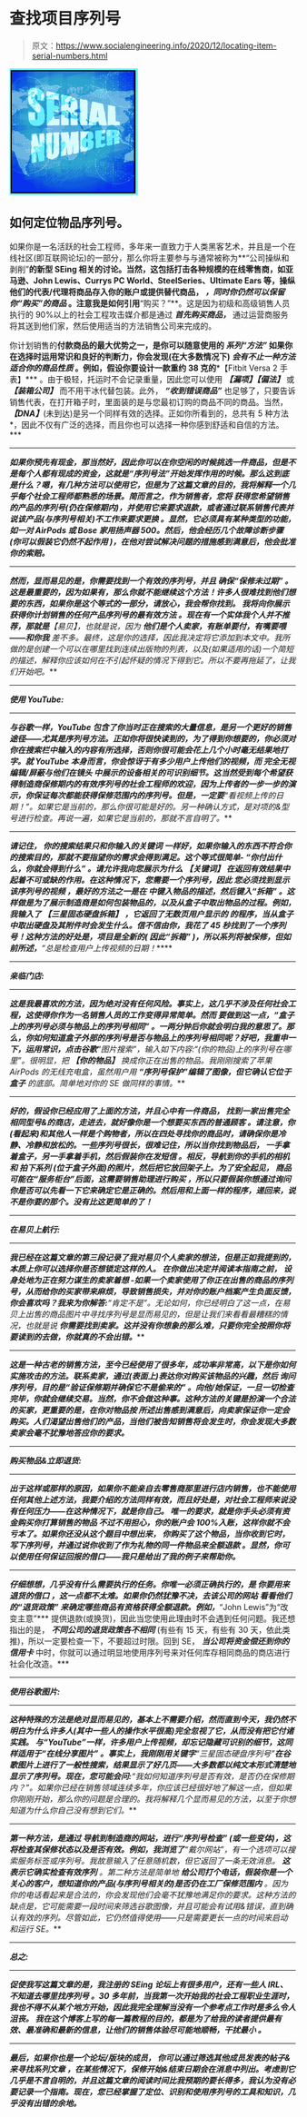 # 查找项目序列号

> 原文：<https://www.socialengineering.info/2020/12/locating-item-serial-numbers.html>

[![](img/e9a49c29077a3e98aa483c38dae64467.png)](https://1.bp.blogspot.com/-XPgmqX33-Do/X8soTt3vchI/AAAAAAAALKQ/bkgpG285VqUk-bxXFlCiF7ZqPjNKiCL4ACLcBGAsYHQ/s226/Locating%2BItem%2BSerial%2BNumbers.%2Bwww.socialengineers.net.png)



## **如何定位物品序列号。**

如果你是一名活跃的社会工程师，多年来一直致力于人类黑客艺术，并且是一个在线社区(即互联网论坛)的一部分，那么你将主要参与与通常被称为**“公司操纵和剥削”**的新型 SEing 相关的讨论。当然，这包括打击各种规模的在线零售商，如亚马逊、John Lewis、Currys PC World、SteelSeries、Ultimate Ears 等，操纵他们的代表/代理将商品存入你的账户或提供替代商品， ***，同时你仍然可以保留你“购买”的商品*** 。注意我是如何引用**“购买？”**。这是因为初级和高级销售人员执行的 90%以上的社会工程攻击媒介都是通过 ***首先购买商品，*** 通过运营商服务将其送到他们家，然后使用适当的方法销售公司来完成的。

 

你计划销售的**付款商品的最大优势之一，是你可以随意使用的 ***系列“方法”*** 如果你在选择时运用常识和良好的判断力，你会发现(在大多数情况下) ***会有不止一种方法适合你的商品性质*** 。例如，假设你要设计一款重约 38 克的***【Fitbit Versa 2 手表】*** 。由于极轻，托运时不会记录重量，因此您可以使用 ***【漏项】******【偏法】*** 或 ***【装箱公司】*** 而不用干冰代替包装。此外， ***“收到错误商品”*** 也足够了，只要告诉销售代表，在打开箱子时，里面装的是与您最初订购的商品不同的商品。当然，***【DNA】***(未到达)是另一个同样有效的选择。正如你所看到的，总共有 5 种方法*，因此不仅有广泛的选择，而且你也可以选择一种你感到舒适和自信的方法。***

 ******

***如果你预先有现金，那当然好，因此你可以在你空闲的时候挑选一件商品，但是不是每个人都有现成的资金，这就是“序列号法”开始发挥作用的时候。那么这到底是什么？嗯，有几种方法可以使用它，但是为了这篇文章的目的，我将解释一个几乎每个社会工程师都熟悉的场景。简而言之，作为销售者，您将 ***获得您希望销售的产品的序列号(仍在保修期内)，并使用它来要求退款，或者通过联系销售代表并说该产品(与序列号相关)不工作来要求更换*** 。显然，它必须具有某种类型的功能，如一对 AirPods 或 Bose 家用扬声器 500。然后，他会经历几个故障诊断步骤 ***(你可以假装它仍然不起作用*** )，在他对尝试解决问题的措施感到满意后，他会批准你的索赔。***

 ******

***然而，显而易见的是，你需要找到一个有效的序列号，并且 ***确保“保修未过期”*** 。这是最重要的，因为如果有，那么你就不能继续这个方法！许多人很难找到他们想要的东西，如果你是这个等式的一部分，请放心，我会帮你找到。 ***我将向你展示获得你计划销售的任何产品序列号的最有效方法*** 。现在有一个实体我个人并不推荐，那就是**【易贝】**，也就是说，因为 ***他们是个人卖家，有账单要付，有嘴要喂——和你我*** 差不多。最终，这是你的选择，因此我决定将它添加到本文中。我所做的是创建一个可以在哪里找到连续出版物的列表，以及(如果适用的话)一个简短的描述，解释你应该如何在不引起怀疑的情况下得到它。所以不要再拖延了，让我们开始吧。***

 ******

*****使用 YouTube:*****

 ******

***与谷歌一样，YouTube 包含了你当时正在搜索的大量信息，是另一个更好的销售途径——尤其是序列号方法。正如你将很快读到的，*为了得到你想要的，你必须对你在搜索栏*中输入的内容有所选择，否则你很可能会花上几个小时毫无结果地打字。就 YouTube 本身而言，你会惊讶于有多少用户上传他们的视频，而 ***完全无视编辑/屏蔽与他们在镜头*** 中展示的设备相关的可识别细节。这当然受到每个希望获得制造商保修期内的有效序列号的社会工程师的欢迎，因为上传者的一步一步的演示，你保证每次都能获得保修范围内的序列号。但是，一定要**“看视频上传的日期！”**。如果它是当前的，那么你很可能是好的。另一种确认方式，是对**项的&型号进行**检查。再说一遍，如果它是当前的，那就不言自明了。***

 ******

***请记住， ***你的搜索结果只和你输入的关键词*** 一样好，如果你输入的东西不符合你的搜索目的，那就不要指望你的需求会得到满足。这个等式很简单- ***“你付出什么，你就会得到什么”*** 。请允许我向您展示为什么 ***【关键词】*** 在返回有效结果中起着不可或缺的作用。在这种情况下，您需要一个序列号，因此 ***您必须找到显示该序列号的视频*** ，最好的方法之一是在 ***中键入物品的描述，然后键入“拆箱”*** 。这样做是为了展示制造商是如何包装物品的，以及从盒子中取出物品的过程。例如，我输入了 ***【三星固态硬盘拆箱】*** ，它返回了无数页用户显示的 ***的程序，当从盒子*** 中取出硬盘及其附件时会发生什么。信不信由你，我花了 45 秒找到了一个序列号！这种方法的好处是，项目是全新的( ***因此“拆箱”*** )，所以系列将被保修，但如前所述，**“总是检查用户上传视频的日期！*****

 ******

*****亲临门店:*****

 ******

***这是我最喜欢的方法，因为绝对没有任何风险。事实上，这几乎不涉及任何社会工程，这使得你作为一名销售人员的工作变得异常简单。然而 ***要做到这一点，“盒子上的序列号必须与物品上的序列号相同”*** 。一两分钟后你就会明白我的意思了。那么，你如何知道盒子外部的序列号是否与物品上的序列号相同呢？好吧，我重申一下，运用常识，点击谷歌**“图片搜索”**，输入如下内容:**“(你的物品)上的序列号在哪里”**。很明显，把 ***【你的物品】*** 换成你正在出售的物品。我刚刚搜索了苹果 AirPods 的无线充电盒，虽然用户用 ***“序列号保护”编辑了图像，但它确认它位于盒子*** 的底部。简单地对你的 SE 做同样的事情。***

 ******

***好的，假设你已经应用了上面的方法，并且心中有一件商品， ***找到一家出售完全相同型号&的商店，走进去，就好像你是一个想要买东西的普通顾客*** 。请注意，你(看起来)和其他人一样是个购物者，所以在四处寻找你的商品时，请确保你是冷静、冷静和放松的。一些序列号很长，很难记住，所以当你找到物品后， ***一手拿着盒子，另一手拿着手机，然后假装你在发短信*** 。相反，导航到你的手机的相机和 ***拍下系列*** (位于盒子外面)的照片，然后把它放回架子上。为了安全起见， ***商品可能在“服务柜台”后面，这需要销售助理进行购买*** ，所以只要假装你想通过询问你是否可以先看一下它来确定它是正确的。然后用和上面一样的程序，递回来，说不是你要的那个。没有比这更简单的了！***

 ******

*****在易贝上航行:*****

 ******

***我已经在这篇文章的第三段记录了我对易贝个人卖家的想法，但是正如我提到的，本质上你可以选择你是否想锁定这样的人。 ***在你做出决定并阅读本指南之前，*** ***设身处地为正在努力谋生的卖家着想*** -如果一个卖家使用了你正在出售的商品的序列号，从而给你的买家带来麻烦，导致销售损失，并对你的账户档案产生负面反馈，你会喜欢吗？我来为你解答:**“肯定不是”**。无论如何，你已经明白了这一点，在易贝上出售的商品图片中寻找序列号是显而易见的，但是让我们来看看最糟糕的情况，也就是说 ***你需要找到卖家。这并没有你想象的那么难，只要你完全按照你将要读到的去做，你就真的不会出错。******

 ******

***这是一种古老的销售方法，至今已经使用了很多年，成功率非常高，以下是你如何实施攻击的方法。联系卖家，通过(表面上)表达你对购买该物品的兴趣，然后 ***询问序列号，目的是“验证保修期并确保它不是偷来的”*** 。向他/她保证，一旦一切检查完毕，你就会继续交易。当然，你不会做这种事。这种方法的关键是扮演一个合法的买家，更重要的是，在你对物品按 所述出售感到满意后，向卖家保证你一定会购买。人们渴望出售他们的产品，当他们被告知销售将会发生时，你会发现大多数卖家会毫不犹豫地答应你的要求。***

 ******

*****购买物品&立即退货:*****

 ******

***出于这样或那样的原因，如果你不能亲自去零售商那里进行店内销售，也不能使用任何其他上述方法，我要介绍的方法同样有效，而且好处是，对社会工程师来说没有任何压力——在这种情况下，就是你自己。 ***唯一的要求，就是你手头必须有资金购买你打算销售的物品*** 不过不用担心，你的账户会 100%入账，这样你就不会亏本了。如果你还没从这个题目中想出来， ***你购买了这个物品，当你收到它时，写下序列号，并通过说你收到了作为礼物的同一件物品来全额退款*** 。显然，你可以使用任何保证回报的借口——我只是给出了我的例子来帮助你。***

 ******

***仔细想想，几乎没有什么需要执行的任务。你唯一必须正确执行的，是 ***你要用来退货的借口*** ，这一点都不太难。如果你仍然犹豫不决，去该公司的网站 ***看看他们的“退货政策”*** 来确定哪些商品有资格获得全额退款。例如，***“John Lewis”为“改变主意”*** 提供退款(或换货)，因此当您使用此理由时不会遇到任何问题。我还想指出的是， ***不同公司的退货政策各不相同*** (有些有 15 天，有些有 30 天，依此类推)，所以一定要检查一下，不要超过时限。回到 SE， ***当公司将资金偿还到你的信用卡*** 中时，你就可以通过明显地使用序列号来对任何库存相同商品的商店进行社会化改造。***

 ******

*****使用谷歌图片:*****

 ******

***这种特殊的方法是绝对显而易见的，基本上不需要介绍，然而直到今天，我仍然不明白为什么许多人(其中一些人的操作水平很高)完全忽视了它，从而没有把它付诸实践。 ***与“YouTube”一样，许多用户上传视频，却忘记隐藏可识别的细节，这同样适用于“在线分享图片”*** 。事实上，我刚刚用关键字**“三星固态硬盘序列号”**在谷歌图片上进行了一般性搜索，结果显示了好几页——大多数都以纯文本形式清楚地显示了序列号。现在，您可能会问:**“我如何知道序列号是否有效，是否仍在保修期内？”**。如果你已经在销售领域连续多年，你应该已经很好地了解这一点，但如果你刚刚开始，那么你的问题是合理的。我将解释几个显而易见的方法，以至于你想知道为什么你自己没有想到它们。***

 ******

***第一种方法，是通过 ***导航到制造商的网站，进行“序列号检查”*** (或一些变体)，这将检查其保修状态以及是否有效。例如，我浏览了**“戴尔网站”**，有一个选项可以搜索服务标签或序列号。我故意输入了任意随机数，但它返回了一条无效消息。 ***这表示它确实检查有效序列*** 。第二种方法是简单地 ***给公司打个电话，假装你是一个关心的客户，想知道你的产品(与序列号相关的)是否仍在工厂保修范围内*** 。因为你的电话看起来是合法的，你会发现他们会毫不犹豫地满足你的要求。这种方法的缺点是，它可能需要一段时间来筛选谷歌图像，并且可能会有试用&错误，直到确认有效的序列。尽管如此，它仍然值得使用——只是需要更长一点的时间来启动和运行 SE。***

 ******

*****总之:*****

 ******

***促使我写这篇文章的是，我注册的 SEing 论坛上有很多用户，还有一些人 IRL、 ***不知道去哪里找序列号*** 。30 多年前，当我第一次开始我的社会工程职业生涯时，我也不得不从某个地方开始，因此我完全理解当没有一个参考点工作时是多么令人沮丧。 ***我在这个博客上写的每一篇教程的目的，都是为了给我的读者提供最有效、最准确和最新的信息，让他们的销售体验尽可能地顺畅，干扰最小*** 。***

 ******

***最后，如果你也是一个论坛/版块的成员， ***你可以通过筛选其他成员发表的帖子&来寻找系列文章*** ，在某些情况下，保修开始&结束日期会在消息中列出。考虑到它几乎是不言自明的，并且这篇文章的阅读时间比我预期的要长得多，我认为没有必要记录一个指南。现在，您已经掌握了定位、识别和使用序列号的工具和知识，几乎没有出错的余地。***